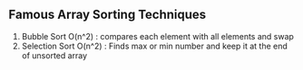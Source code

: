 ## Famous Array Sorting Techniques

1. Bubble Sort O(n^2) : compares each element with all elements and swap
2. Selection Sort O(n^2) : Finds max or min number and keep it at the end of unsorted array

